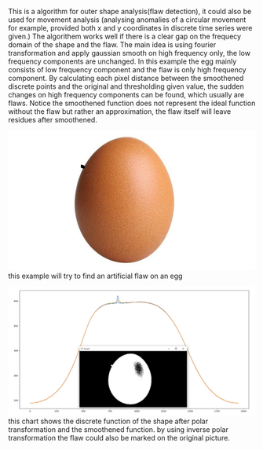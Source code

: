 This is a algorithm for outer shape analysis(flaw detection), it could also be used for movement analysis 
(analysing anomalies of a circular movement for example, provided both x and y coordinates in discrete time series were given.) 
The algorithem works well if there is a clear gap on the frequecy domain of the shape and the flaw.
The main idea is using fourier transformation and apply gaussian smooth on high frequency only, the low frequency components are unchanged.
In this example the egg mainly consists of low frequency component and the flaw is only high frequency component.
By calculating each pixel distance between the smoothened discrete points and the original and thresholding given value, the sudden changes on high frequency components can be found, which usually are flaws.
Notice the smoothened function does not represent the ideal function without the flaw but rather an approximation, the flaw itself will leave residues after smoothened.

![image](https://github.com/JiayouQin/Python-projects/blob/master/20%20Shape%20Analysis%20with%20FFT(OpenCV)/egg_flawed.jpg)
    this example will try to find an artificial flaw on an egg

![image](https://github.com/JiayouQin/Python-projects/blob/master/20%20Shape%20Analysis%20with%20FFT(OpenCV)/smoothy.png)
    this chart shows the discrete function of the shape after polar transformation and the smoothened function.
    by using inverse polar transformation the flaw could also be marked on the original picture.
